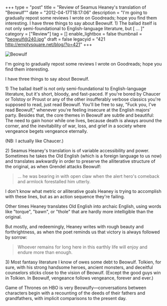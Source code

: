+++
type = "post"
title = "Review of Seamus Heaney's translation of \"Beowulf\""
date = "2012-04-17T18:17:06"
description = "I'm going to gradually repost some reviews I wrote on Goodreads; hope you find them interesting. I have three things to say about Beowulf. &#8203;1) The ballad itself is not only semi-foundational to English-language literature, but [ ... ]"
category = ["Review"]
tag = []
enable_lightbox = false
thumbnail = "beowulf@240.jpg"
draft = false
legacyid = "421 http://emptysquare.net/blog/?p=421"
+++

<p><img style="display:block; margin-left:auto; margin-right:auto;" src="beowulf.jpg" title="Beowulf" /></p>
<p>I'm going to gradually repost some reviews I wrote on Goodreads; hope
you find them interesting.</p>
<p>I have three things to say about Beowulf.</p>
<p>​1) The ballad itself is not only semi-foundational to English-language
literature, but it's short, bloody, and fast-paced. If you're bored by
Chaucer or Tolstoy or Proust or any of the other insufferably verbose
classics you're supposed to read, just read Beowulf. You'll be free to
say, "Fuck you, I've read Beowulf," whenever you're feeling insecure at
the English majors' party. Besides that, the core themes in Beowulf are
subtle and beautiful: The need to gain honor while one lives, because
death is always around the corner, and the inevitability of war, loss,
and grief in a society where vengeance begets vengeance eternally.</p>
<p>(NB: I actually like Chaucer.)</p>
<p>​2) Seamus Heaney's translation is of variable accessibility and power.
Sometimes he takes the Old English (which is a foreign language to us
now) and translates awkwardly in order to preserve the alliterative
structure of the original, as when Grendel attacks Beowulf:</p>
<blockquote>
<p>... he was bearing in with open claw when the alert hero's comeback and
armlock forestalled him utterly.</p>
</blockquote>
<p>I don't know what metric or alliterative goals Heaney is trying to
accomplish with these lines, but as an action sequence they're failing.</p>
<p>Other times Heaney translates Old English into archaic English, using
words like "torque", "bawn", or "thole" that are hardly more
intelligible than the original.</p>
<p>But mostly, and redeemingly, Heaney writes with rough beauty and
forthrightness, as when the poet reminds us that victory is always
followed by sorrow:</p>
<blockquote>
<p>Whoever remains for long here in this earthly life will enjoy and endure
more than enough.</p>
</blockquote>
<p>​3) Most fantasy literature I know of owes some debt to Beowulf.
Tolkien, for sure, with his strong handsome heroes, ancient monsters,
and deceitful counselors sticks close to the vision of Beowulf. (Except
the good guys win in Tolkien. In Beowulf, vengeance follows vengeance,
forever and ever.)</p>
<p>Game of Thrones on HBO is very Beowulfy—conversations between characters
begin with a recounting of the deeds of their fathers and grandfathers,
with implicit comparisons to the present day.</p>
